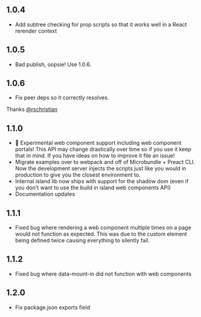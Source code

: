 ## 1.0.4

- Add subtree checking for prop scripts so that it works well in a React rerender context

## 1.0.5

- Bad publish, oopsie! Use 1.0.6.

## 1.0.6

- Fix peer deps so it correctly resolves.

Thanks [@rschristian](https://github.com/rschristian)

## 1.1.0

- 🧩 Experimental web component support including web component portals! This API may change drastically over time so if you use it keep that in mind. If you have ideas on how to improve it file an issue!
- Migrate examples over to webpack and off of Microbundle + Preact CLI. Now the development server injects the scripts just like you would in production to give you the closest environment to.
- Internal island lib now ships with support for the shadow dom (even if you don't want to use the build in island web components API)
- Documentation updates

## 1.1.1

- Fixed bug where rendering a web component multiple times on a page would not function as expected. This was due to the custom element being defined twice causing everything to silently fail.

## 1.1.2

- Fixed bug where data-mount-in did not function with web components

## 1.2.0

- Fix package.json exports field
